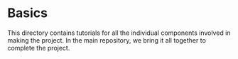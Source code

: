# Basics

This directory contains tutorials for all the individual components involved in making the project. In the main repository, we bring it all together to complete the project. 